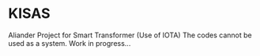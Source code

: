 # KISAS
Aliander Project for Smart Transformer (Use of IOTA)
The codes cannot be used as a system.
Work in progress...

